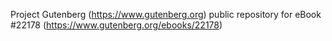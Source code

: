 Project Gutenberg (https://www.gutenberg.org) public repository for eBook #22178 (https://www.gutenberg.org/ebooks/22178)
